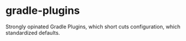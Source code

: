 # gradle-plugins
Strongly opinated Gradle Plugins, which short cuts configuration, which standardized defaults. 
